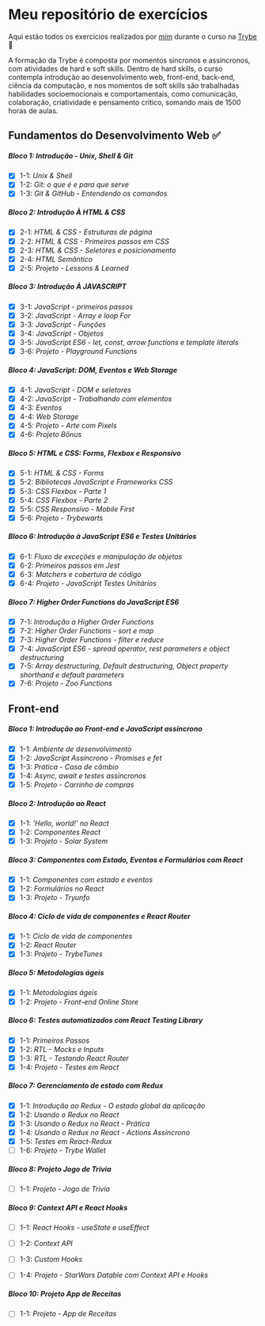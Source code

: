 # Meu repositório de exercícios

Aqui estão todos os exercícios realizados por _[mim](https://linkedin.com/in/laís-de-lima-arantes)_ durante o curso na [Trybe](https://www.betrybe.com/) :rocket:

   A formação da Trybe é composta por momentos síncronos e assíncronos, com atividades de hard e soft skills. Dentro de hard skills, o curso contempla introdução ao desenvolvimento web, front-end, back-end, ciência da computação, e nos momentos de soft skills são trabalhadas habilidades socioemocionais e comportamentais, como comunicação, colaboração, criatividade e pensamento crítico, somando mais de 1500 horas de aulas.

## Fundamentos do Desenvolvimento Web :white_check_mark:

##### Bloco 1: Introdução - Unix, Shell & Git

- [X] 1-1: _Unix & Shell_
- [X] 1-2: _Git: o que é e para que serve_
- [X] 1-3: _Git & GitHub - Entendendo os comandos_

##### Bloco 2: Introdução À HTML & CSS

- [X] 2-1: _HTML & CSS - Estruturas de página_
- [X] 2-2: _HTML & CSS - Primeiros passos em CSS_
- [X] 2-3: _HTML & CSS - Seletores e posicionamento_   
- [X] 2-4: _HTML Semântico_
- [X] 2-5: _Projeto - Lessons & Learned_

##### Bloco 3: Introdução À JAVASCRIPT

- [X] 3-1: _JavaScript - primeiros passos_
- [X] 3-2: _JavaScript - Array e loop For_
- [X] 3-3: _JavaScript - Funções_   
- [X] 3-4: _JavaScript - Objetos_
- [X] 3-5: _JavaScript ES6 - let, const, arrow functions e template literals_
- [X] 3-6: _Projeto - Playground Functions_

##### Bloco 4: JavaScript: DOM, Eventos e Web Storage

- [X] 4-1: _JavaScript - DOM e seletores_
- [X] 4-2: _JavaScript - Trabalhando com elementos_
- [X] 4-3: _Eventos_   
- [X] 4-4: _Web Storage_
- [X] 4-5: _Projeto - Arte com Pixels_
- [X] 4-6: _Projeto Bônus_

##### Bloco 5: HTML e CSS: Forms, Flexbox e Responsivo

- [X] 5-1: _HTML & CSS - Forms_
- [X] 5-2: _Bibliotecas JavaScript e Frameworks CSS_
- [X] 5-3: _CSS Flexbox - Parte 1_   
- [X] 5-4: _CSS Flexbox - Parte 2_
- [X] 5-5: _CSS Responsivo - Mobile First_
- [X] 5-6: _Projeto - Trybewarts_

##### Bloco 6: Introdução à JavaScript ES6 e Testes Unitários

- [X] 6-1: _Fluxo de exceções e manipulação de objetos_
- [X] 6-2: _Primeiros passos em Jest_
- [X] 6-3: _Matchers e cobertura de código_   
- [X] 6-4: _Projeto - JavaScript Testes Unitários_

##### Bloco 7: Higher Order Functions do JavaScript ES6

- [X] 7-1: _Introdução a Higher Order Functions_
- [X] 7-2: _Higher Order Functions - sort e map_
- [X] 7-3: _Higher Order Functions - filter e reduce_   
- [X] 7-4: _JavaScript ES6 - spread operator, rest parameters e object destructuring_
- [X] 7-5: _Array destructuring, Default destructuring, Object property shorthand e default parameters_   
- [X] 7-6: _Projeto - Zoo Functions_

## Front-end

##### Bloco 1: Introdução ao Front-end e JavaScript assíncrono

- [X] 1-1: _Ambiente de desenvolvimento_
- [X] 1-2: _JavaScript Assíncrono - Promises e fet_
- [X] 1-3: _Prática - Casa de câmbio_
- [X] 1-4: _Async, await e testes assíncronos_
- [X] 1-5: _Projeto - Carrinho de compras_

##### Bloco 2: Introdução ao React

- [X] 1-1: _'Hello, world!' no React_
- [X] 1-2: _Componentes React_
- [X] 1-3: _Projeto - Solar System_

##### Bloco 3: Componentes com Estado, Eventos e Formulários com React

- [X] 1-1: _Componentes com estado e eventos_
- [X] 1-2: _Formulários no React_
- [X] 1-3: _Projeto - Tryunfo_

##### Bloco 4: Ciclo de vida de componentes e React Router

- [X] 1-1: _Ciclo de vida de componentes_
- [X] 1-2: _React Router_
- [X] 1-3: _Projeto - TrybeTunes_

##### Bloco 5: Metodologias ágeis

- [X] 1-1: _Metodologias ágeis_
- [X] 1-2: _Projeto - Front-end Online Store_

##### Bloco 6: Testes automatizados com React Testing Library

- [X] 1-1: _Primeiros Passos_
- [X] 1-2: _RTL - Mocks e Inputs_
- [X] 1-3: _RTL - Testando React Router_
- [X] 1-4: _Projeto - Testes em React_

##### Bloco 7: Gerenciamento de estado com Redux

- [X] 1-1: _Introdução ao Redux - O estado global da aplicação_
- [X] 1-2: _Usando o Redux no React_
- [X] 1-3: _Usando o Redux no React - Prática_
- [X] 1-4: _Usando o Redux no React - Actions Assíncrono_
- [X] 1-5: _Testes em React-Redux_
- [ ] 1-6: _Projeto - Trybe Wallet_

##### Bloco 8: Projeto Jogo de Trivia

- [ ] 1-1: _Projeto - Jogo de Trivia_

##### Bloco 9: Context API e React Hooks

- [ ] 1-1: _React Hooks - useState e useEffect_
- [ ] 1-2: _Context API_
- [ ] 1-3: _Custom Hooks_
- [ ] 1-4: _Projeto - StarWars Datable com Context API e Hooks_


##### Bloco 10: Projeto App de Receitas

- [ ] 1-1: _Projeto - App de Receitas_
